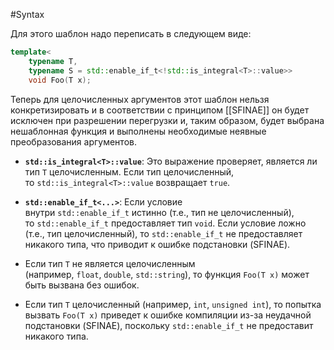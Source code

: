 #Syntax

Для этого шаблон надо переписать в следующем виде:
```c++
template<
	typename T, 
	typename S = std::enable_if_t<!std::is_integral<T>::value>>
	void Foo(T x);
```

Теперь для целочисленных аргументов этот шаблон нельзя конкретизировать и в соответствии с принципом [[SFINAE]] он будет исключен при разрешении перегрузки и, таким образом, будет выбрана нешаблонная функция и выполнены необходимые неявные преобразования аргументов.

- **`std::is_integral<T>::value`**: Это выражение проверяет, является ли тип `T` целочисленным. Если тип целочисленный, то `std::is_integral<T>::value` возвращает `true`.
- **`std::enable_if_t<...>`**: Если условие внутри `std::enable_if_t` истинно (т.е., тип не целочисленный), то `std::enable_if_t` предоставляет тип `void`. Если условие ложно (т.е., тип целочисленный), то `std::enable_if_t` не предоставляет никакого типа, что приводит к ошибке подстановки (SFINAE).


- Если тип `T` не является целочисленным (например, `float`, `double`, `std::string`), то функция `Foo(T x)` может быть вызвана без ошибок.
- Если тип `T` целочисленный (например, `int`, `unsigned int`), то попытка вызвать `Foo(T x)` приведет к ошибке компиляции из-за неудачной подстановки (SFINAE), поскольку `std::enable_if_t` не предоставит никакого типа.